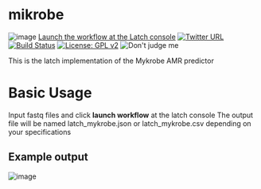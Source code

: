 # mikrobe
![image](https://user-images.githubusercontent.com/96872843/176043639-359d461a-2185-4f68-ae09-be005285ce16.png)
[Launch the workflow at the Latch console](https://console.latch.bio/explore/65683/info)
[![Twitter URL](https://img.shields.io/twitter/url/https/twitter.com/ge_odette.svg?style=social&label=Follow%20%40ge_odette)](https://twitter.com/ge_odette)
[![Build Status](https://travis-ci.org/tseemann/snippy.svg?branch=master)](https://travis-ci.org/tseemann/snippy)
[![License: GPL v2](https://img.shields.io/badge/License-GPL%20v2-blue.svg)](https://www.gnu.org/licenses/old-licenses/gpl-2.0.en.html)
![Don't judge me](https://img.shields.io/badge/Language-latch-steelblue.svg)

This is the latch implementation of the Mykrobe AMR predictor

# Basic Usage

Input fastq files and click __launch workflow__ at the latch console
The output file will be named latch_mykrobe.json or latch_mykrobe.csv depending on your specifications

## Example output
![image](/home/sgodette/Pictures/Screenshots/mtb.png)
